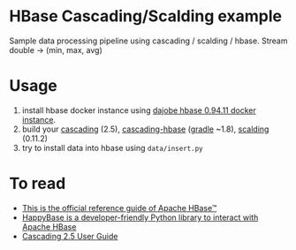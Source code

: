 HBase Cascading/Scalding example
================================

Sample data processing pipeline using cascading / scalding / hbase. Stream double -> (min, max, avg)

Usage
=====

1. install hbase docker instance using [dajobe hbase 0.94.11 docker instance](https://github.com/dajobe/hbase-docker).
2. build your [cascading](https://github.com/Cascading/cascading) (2.5), [cascading-hbase](https://github.com/Cascading/cascading.hbase) ([gradle](https://services.gradle.org/distributions/gradle-1.8-all.zip) ~1.8), [scalding](https://github.com/twitter/scalding) (0.11.2)
3. try to install data into hbase using `data/insert.py`

To read
=======

* [This is the official reference guide of Apache HBase™](http://hbase.apache.org/book.html)
* [HappyBase is a developer-friendly Python library to interact with Apache HBase](http://happybase.readthedocs.org/en/latest/)
* [Cascading 2.5 User Guide](http://docs.cascading.org/cascading/2.5/userguide/htmlsingle/)
